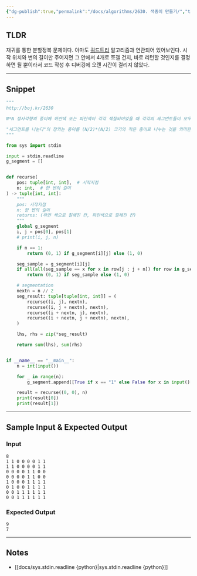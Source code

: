 ```yaml
---
{"dg-publish":true,"permalink":"/docs/algorithms/2630. 색종이 만들기/","title":"2630. 색종이 만들기","tags":["algo","algorithm"]}
---
```



## TLDR

재귀를 통한 분할정복 문제이다. 아마도 [쿼드트리](https://en.wikipedia.org/wiki/Quadtree) 알고리즘과 연관되어 있어보인다. 시작 위치와 변의 길이만 주어지면 그 안에서 4개로 쪼갤 건지, 바로 리턴할 것인지를 결정하면 될 뿐이라서 코드 작성 후 디버깅에 오랜 시간이 걸리지 않았다.
<!-- 문제에 대한 간략한 설명 및 풀이 접근 방식 요약 -->

---

## Snippet

```python
"""
http://boj.kr/2630

N*N 정사각형의 종이에 하얀색 또는 파란색이 각각 색칠되어있을 때 각각의 세그먼트들이 모두 하얀색 또는 파란색으로 칠해져 있을 수 있도록 세그먼트를 나눈다. 더 이상 나눌 수 없을 때까지 세그먼트를 나누었을 때 하얀색 세그먼트와 파란색 세그먼트의 개수를 구하라.

"세그먼트를 나눈다"의 정의는 종이를 (N/2)*(N/2) 크기의 작은 종이로 나누는 것을 의미한다.
"""

from sys import stdin

input = stdin.readline
g_segment = []


def recurse(
    pos: tuple[int, int],  # 시작지점
    n: int,  # 한 변의 길이
) -> tuple[int, int]:
    """
    pos: 시작지점
    n: 한 변의 길이
    returns: (하얀 색으로 칠해진 칸, 파란색으로 칠해진 칸)
    """
    global g_segment
    i, j = pos[0], pos[1]
    # print(i, j, n)

    if n == 1:
        return (0, 1) if g_segment[i][j] else (1, 0)

    seg_sample = g_segment[i][j]
    if all(all(seg_sample == x for x in row[j : j + n]) for row in g_segment[i : i + n]):
        return (0, 1) if seg_sample else (1, 0)

    # segmentation
    nextn = n // 2
    seg_result: tuple[tuple[int, int]] = (
        recurse((i, j), nextn),
        recurse((i, j + nextn), nextn),
        recurse((i + nextn, j), nextn),
        recurse((i + nextn, j + nextn), nextn),
    )

    lhs, rhs = zip(*seg_result)

    return sum(lhs), sum(rhs)


if __name__ == "__main__":
    n = int(input())

    for _ in range(n):
        g_segment.append([True if x == "1" else False for x in input().strip().split()])

    result = recurse((0, 0), n)
    print(result[0])
    print(result[1])

```

<!-- 주요 코드 작성 -->

---

## Sample Input & Expected Output

### Input

```
8
1 1 0 0 0 0 1 1
1 1 0 0 0 0 1 1
0 0 0 0 1 1 0 0
0 0 0 0 1 1 0 0
1 0 0 0 1 1 1 1
0 1 0 0 1 1 1 1
0 0 1 1 1 1 1 1
0 0 1 1 1 1 1 1
```

### Expected Output

```
9
7
```

---

## Notes

- [[docs/sys.stdin.readline {python}\|sys.stdin.readline {python}]]
